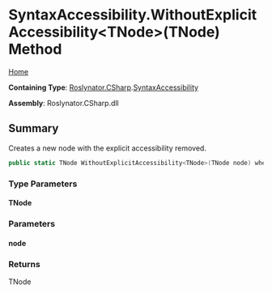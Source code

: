 <a name="_Top"></a>

# SyntaxAccessibility\.WithoutExplicitAccessibility\<TNode>\(TNode\) Method

[Home](../../../../README.md#_Top)

**Containing Type**: [Roslynator.CSharp](../../README.md#_Top)\.[SyntaxAccessibility](../README.md#_Top)

**Assembly**: Roslynator\.CSharp\.dll

## Summary

Creates a new node with the explicit accessibility removed\.

```csharp
public static TNode WithoutExplicitAccessibility<TNode>(TNode node) where TNode : Microsoft.CodeAnalysis.SyntaxNode
```

### Type Parameters

#### TNode

### Parameters

#### node

### Returns

TNode

